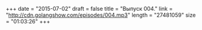 +++
date = "2015-07-02"
draft = false
title = "Выпуск 004."
link = "http://cdn.golangshow.com/episodes/004.mp3"
length = "27481059"
size = "01:03:26"
+++
